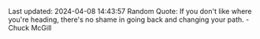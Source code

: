Last updated: 2024-04-08 14:43:57
Random Quote: If you don't like where you're heading, there's no shame in going back and changing your path. - Chuck McGill